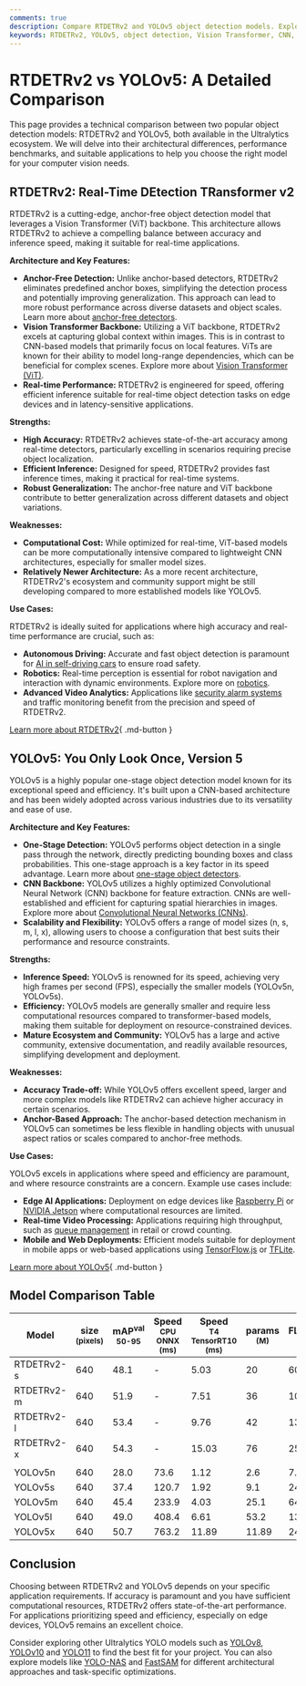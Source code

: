```yaml
---
comments: true
description: Compare RTDETRv2 and YOLOv5 object detection models. Explore their architectures, performance benchmarks, and use cases to pick the best fit.
keywords: RTDETRv2, YOLOv5, object detection, Vision Transformer, CNN, anchor-free, real-time models, model comparison, Ultralytics, AI, computer vision
---
```


# RTDETRv2 vs YOLOv5: A Detailed Comparison

<script async src="https://cdn.jsdelivr.net/npm/chart.js@latest/dist/chart.min.js"></script>
<script defer src="../../javascript/benchmark.js"></script>

<canvas id="modelComparisonChart" width="1024" height="400" active-models='["RTDETRv2", "YOLOv5"]'></canvas>

This page provides a technical comparison between two popular object detection models: RTDETRv2 and YOLOv5, both available in the Ultralytics ecosystem. We will delve into their architectural differences, performance benchmarks, and suitable applications to help you choose the right model for your computer vision needs.

## RTDETRv2: Real-Time DEtection TRansformer v2

RTDETRv2 is a cutting-edge, anchor-free object detection model that leverages a Vision Transformer (ViT) backbone. This architecture allows RTDETRv2 to achieve a compelling balance between accuracy and inference speed, making it suitable for real-time applications.

**Architecture and Key Features:**

- **Anchor-Free Detection:** Unlike anchor-based detectors, RTDETRv2 eliminates predefined anchor boxes, simplifying the detection process and potentially improving generalization. This approach can lead to more robust performance across diverse datasets and object scales. Learn more about [anchor-free detectors](https://www.ultralytics.com/glossary/anchor-free-detectors).
- **Vision Transformer Backbone:** Utilizing a ViT backbone, RTDETRv2 excels at capturing global context within images. This is in contrast to CNN-based models that primarily focus on local features. ViTs are known for their ability to model long-range dependencies, which can be beneficial for complex scenes. Explore more about [Vision Transformer (ViT)](https://www.ultralytics.com/glossary/vision-transformer-vit).
- **Real-time Performance:** RTDETRv2 is engineered for speed, offering efficient inference suitable for real-time object detection tasks on edge devices and in latency-sensitive applications.

**Strengths:**

- **High Accuracy:** RTDETRv2 achieves state-of-the-art accuracy among real-time detectors, particularly excelling in scenarios requiring precise object localization.
- **Efficient Inference:** Designed for speed, RTDETRv2 provides fast inference times, making it practical for real-time systems.
- **Robust Generalization:** The anchor-free nature and ViT backbone contribute to better generalization across different datasets and object variations.

**Weaknesses:**

- **Computational Cost:** While optimized for real-time, ViT-based models can be more computationally intensive compared to lightweight CNN architectures, especially for smaller model sizes.
- **Relatively Newer Architecture:** As a more recent architecture, RTDETRv2's ecosystem and community support might be still developing compared to more established models like YOLOv5.

**Use Cases:**

RTDETRv2 is ideally suited for applications where high accuracy and real-time performance are crucial, such as:

- **Autonomous Driving:** Accurate and fast object detection is paramount for [AI in self-driving cars](https://www.ultralytics.com/solutions/ai-in-self-driving) to ensure road safety.
- **Robotics:** Real-time perception is essential for robot navigation and interaction with dynamic environments. Explore more on [robotics](https://www.ultralytics.com/glossary/robotics).
- **Advanced Video Analytics:** Applications like [security alarm systems](https://docs.ultralytics.com/guides/security-alarm-system/) and traffic monitoring benefit from the precision and speed of RTDETRv2.

[Learn more about RTDETRv2](https://docs.ultralytics.com/models/rtdetr/){ .md-button }

## YOLOv5: You Only Look Once, Version 5

YOLOv5 is a highly popular one-stage object detection model known for its exceptional speed and efficiency. It's built upon a CNN-based architecture and has been widely adopted across various industries due to its versatility and ease of use.

**Architecture and Key Features:**

- **One-Stage Detection:** YOLOv5 performs object detection in a single pass through the network, directly predicting bounding boxes and class probabilities. This one-stage approach is a key factor in its speed advantage. Learn more about [one-stage object detectors](https://www.ultralytics.com/glossary/one-stage-object-detectors).
- **CNN Backbone:** YOLOv5 utilizes a highly optimized Convolutional Neural Network (CNN) backbone for feature extraction. CNNs are well-established and efficient for capturing spatial hierarchies in images. Explore more about [Convolutional Neural Networks (CNNs)](https://www.ultralytics.com/glossary/convolutional-neural-network-cnn).
- **Scalability and Flexibility:** YOLOv5 offers a range of model sizes (n, s, m, l, x), allowing users to choose a configuration that best suits their performance and resource constraints.

**Strengths:**

- **Inference Speed:** YOLOv5 is renowned for its speed, achieving very high frames per second (FPS), especially the smaller models (YOLOv5n, YOLOv5s).
- **Efficiency:** YOLOv5 models are generally smaller and require less computational resources compared to transformer-based models, making them suitable for deployment on resource-constrained devices.
- **Mature Ecosystem and Community:** YOLOv5 has a large and active community, extensive documentation, and readily available resources, simplifying development and deployment.

**Weaknesses:**

- **Accuracy Trade-off:** While YOLOv5 offers excellent speed, larger and more complex models like RTDETRv2 can achieve higher accuracy in certain scenarios.
- **Anchor-Based Approach:** The anchor-based detection mechanism in YOLOv5 can sometimes be less flexible in handling objects with unusual aspect ratios or scales compared to anchor-free methods.

**Use Cases:**

YOLOv5 excels in applications where speed and efficiency are paramount, and where resource constraints are a concern. Example use cases include:

- **Edge AI Applications:** Deployment on edge devices like [Raspberry Pi](https://docs.ultralytics.com/guides/raspberry-pi/) or [NVIDIA Jetson](https://docs.ultralytics.com/guides/nvidia-jetson/) where computational resources are limited.
- **Real-time Video Processing:** Applications requiring high throughput, such as [queue management](https://docs.ultralytics.com/guides/queue-management/) in retail or crowd counting.
- **Mobile and Web Deployments:** Efficient models suitable for deployment in mobile apps or web-based applications using [TensorFlow.js](https://docs.ultralytics.com/integrations/tfjs/) or [TFLite](https://docs.ultralytics.com/integrations/tflite/).

[Learn more about YOLOv5](https://docs.ultralytics.com/models/yolov5/){ .md-button }

## Model Comparison Table

| Model      | size<br><sup>(pixels) | mAP<sup>val<br>50-95 | Speed<br><sup>CPU ONNX<br>(ms) | Speed<br><sup>T4 TensorRT10<br>(ms) | params<br><sup>(M) | FLOPs<br><sup>(B) |
| ---------- | --------------------- | -------------------- | ------------------------------ | ----------------------------------- | ------------------ | ----------------- |
| RTDETRv2-s | 640                   | 48.1                 | -                              | 5.03                                | 20                 | 60                |
| RTDETRv2-m | 640                   | 51.9                 | -                              | 7.51                                | 36                 | 100               |
| RTDETRv2-l | 640                   | 53.4                 | -                              | 9.76                                | 42                 | 136               |
| RTDETRv2-x | 640                   | 54.3                 | -                              | 15.03                               | 76                 | 259               |
|            |                       |                      |                                |                                     |                    |                   |
| YOLOv5n    | 640                   | 28.0                 | 73.6                           | 1.12                                | 2.6                | 7.7               |
| YOLOv5s    | 640                   | 37.4                 | 120.7                          | 1.92                                | 9.1                | 24.0              |
| YOLOv5m    | 640                   | 45.4                 | 233.9                          | 4.03                                | 25.1               | 64.2              |
| YOLOv5l    | 640                   | 49.0                 | 408.4                          | 6.61                                | 53.2               | 135.0             |
| YOLOv5x    | 640                   | 50.7                 | 763.2                          | 11.89                               | 11.89              | 246.4             |

## Conclusion

Choosing between RTDETRv2 and YOLOv5 depends on your specific application requirements. If accuracy is paramount and you have sufficient computational resources, RTDETRv2 offers state-of-the-art performance. For applications prioritizing speed and efficiency, especially on edge devices, YOLOv5 remains an excellent choice.

Consider exploring other Ultralytics YOLO models such as [YOLOv8](https://docs.ultralytics.com/models/yolov8/), [YOLOv10](https://docs.ultralytics.com/models/yolov10/) and [YOLO11](https://docs.ultralytics.com/models/yolo11/) to find the best fit for your project. You can also explore models like [YOLO-NAS](https://docs.ultralytics.com/models/yolo-nas/) and [FastSAM](https://docs.ultralytics.com/models/fast-sam/) for different architectural approaches and task-specific optimizations.
